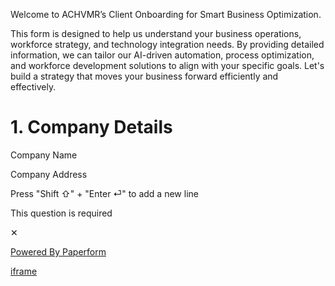 Welcome to ACHVMR’s Client Onboarding for Smart Business Optimization.

This form is designed to help us understand your business operations, workforce strategy, and technology integration needs. By providing detailed information, we can tailor our AI-driven automation, process optimization, and workforce development solutions to align with your specific goals. Let's build a strategy that moves your business forward efficiently and effectively.

# 1\. Company Details

Company Name

Company Address

Press "Shift ⇧" + "Enter ⏎" to add a new line

This question is required

✕

 [Powered By Paperform](https://achvmr-forms.paperform.co/?utm_source=footer&utm_medium=referral&utm_content=achvmr-forms&utm_term=ACHIEVEMOR,%20Inc.&business=ACHIEVEMOR,%20Inc.)

[iframe](https://www.recaptcha.net/recaptcha/api2/anchor?ar=1&k=6LeCtfEUAAAAAO3mUGL3IUNTHKSYxr0Nf95tJK1g&co=aHR0cHM6Ly9hY2h2bXItZm9ybXMucGFwZXJmb3JtLmNvOjQ0Mw..&hl=en&v=GUGrl5YkSwpBsxsF3eY665Ye&size=invisible&cb=dzrj4i3638x)